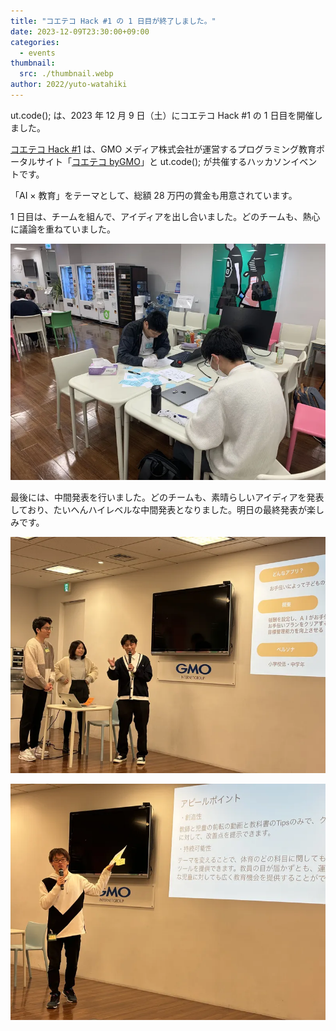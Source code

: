 ```yaml
---
title: "コエテコ Hack #1 の 1 日目が終了しました。"
date: 2023-12-09T23:30:00+09:00
categories:
  - events
thumbnail:
  src: ./thumbnail.webp
author: 2022/yuto-watahiki
---
```


ut.code(); は、2023 年 12 月 9 日（土）にコエテコ Hack #1 の 1 日目を開催しました。

[コエテコ Hack #1](https://utcode.net/events/coeteco-hack-1/) は、GMO メディア株式会社が運営するプログラミング教育ポータルサイト「[コエテコ byGMO](https://coeteco.jp/)」と ut.code(); が共催するハッカソンイベントです。

「AI × 教育」をテーマとして、総額 28 万円の賞金も用意されています。

1 日目は、チームを組んで、アイディアを出し合いました。どのチームも、熱心に議論を重ねていました。

![作業風景](./work.webp)

最後には、中間発表を行いました。どのチームも、素晴らしいアイディアを発表しており、たいへんハイレベルな中間発表となりました。明日の最終発表が楽しみです。

![中間発表1](./presentation1.webp)

![中間発表2](./presentation2.webp)
